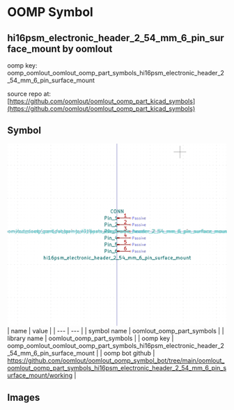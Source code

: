 # OOMP Symbol  
## hi16psm_electronic_header_2_54_mm_6_pin_surface_mount  by oomlout  
  
oomp key: oomp_oomlout_oomlout_oomp_part_symbols_hi16psm_electronic_header_2_54_mm_6_pin_surface_mount  
  
source repo at: [https://github.com/oomlout/oomlout_oomp_part_kicad_symbols](https://github.com/oomlout/oomlout_oomp_part_kicad_symbols)  
## Symbol  
  
[![working.png](working_600.png)](working.png)  
| name | value | 
| --- | --- | 
| symbol name | oomlout_oomp_part_symbols | 
| library name | oomlout_oomp_part_symbols | 
| oomp key | oomp_oomlout_oomlout_oomp_part_symbols_hi16psm_electronic_header_2_54_mm_6_pin_surface_mount | 
| oomp bot github | https://github.com/oomlout/oomlout_oomp_symbol_bot/tree/main/oomlout_oomlout_oomp_part_symbols_hi16psm_electronic_header_2_54_mm_6_pin_surface_mount/working | 
## Images  
